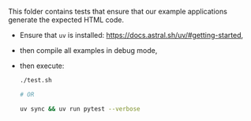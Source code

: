 This folder contains tests that ensure that our example applications generate the expected
HTML code.

* Ensure that `uv` is installed: <https://docs.astral.sh/uv/#getting-started>,
* then compile all examples in debug mode,
* then execute:

    ```bash
    ./test.sh

    # OR

    uv sync && uv run pytest --verbose
    ```
